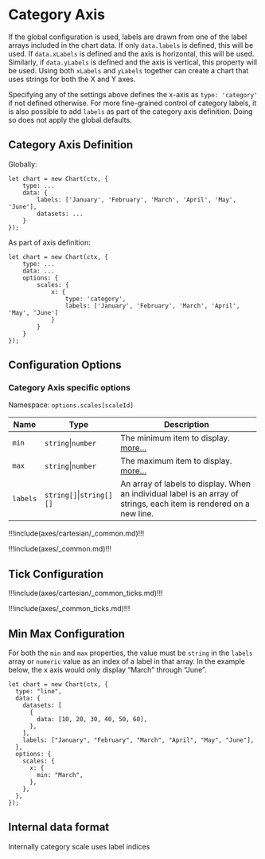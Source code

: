 Category Axis
=============

If the global configuration is used, labels are drawn from one of the label arrays included in the chart data. If only `data.labels` is defined, this will be used. If `data.xLabels` is defined and the axis is horizontal, this will be used. Similarly, if `data.yLabels` is defined and the axis is vertical, this property will be used. Using both `xLabels` and `yLabels` together can create a chart that uses strings for both the X and Y axes.

Specifying any of the settings above defines the x-axis as `type: 'category'` if not defined otherwise. For more fine-grained control of category labels, it is also possible to add `labels` as part of the category axis definition. Doing so does not apply the global defaults.

Category Axis Definition
------------------------

Globally:

    let chart = new Chart(ctx, {
        type: ...
        data: {
            labels: ['January', 'February', 'March', 'April', 'May', 'June'],
            datasets: ...
        }
    });

As part of axis definition:

    let chart = new Chart(ctx, {
        type: ...
        data: ...
        options: {
            scales: {
                x: {
                    type: 'category',
                    labels: ['January', 'February', 'March', 'April', 'May', 'June']
                }
            }
        }
    });

Configuration Options
---------------------

### Category Axis specific options

Namespace: `options.scales[scaleId]`

<table style="width:99%;"><colgroup><col style="width: 5%" /><col style="width: 16%" /><col style="width: 78%" /></colgroup><thead><tr class="header"><th>Name</th><th>Type</th><th>Description</th></tr></thead><tbody><tr class="odd"><td><code>min</code></td><td><code>string</code>|<code>number</code></td><td>The minimum item to display. <a href="#min-max-configuration">more…</a></td></tr><tr class="even"><td><code>max</code></td><td><code>string</code>|<code>number</code></td><td>The maximum item to display. <a href="#min-max-configuration">more…</a></td></tr><tr class="odd"><td><code>labels</code></td><td><code>string[]</code>|<code>string[][]</code></td><td>An array of labels to display. When an individual label is an array of strings, each item is rendered on a new line.</td></tr></tbody></table>

!!!include(axes/cartesian/\_common.md)!!!

!!!include(axes/\_common.md)!!!

Tick Configuration
------------------

!!!include(axes/cartesian/\_common\_ticks.md)!!!

!!!include(axes/\_common\_ticks.md)!!!

Min Max Configuration
---------------------

For both the `min` and `max` properties, the value must be `string` in the `labels` array or `numeric` value as an index of a label in that array. In the example below, the x axis would only display “March” through “June”.

    let chart = new Chart(ctx, {
      type: "line",
      data: {
        datasets: [
          {
            data: [10, 20, 30, 40, 50, 60],
          },
        ],
        labels: ["January", "February", "March", "April", "May", "June"],
      },
      options: {
        scales: {
          x: {
            min: "March",
          },
        },
      },
    });

Internal data format
--------------------

Internally category scale uses label indices
